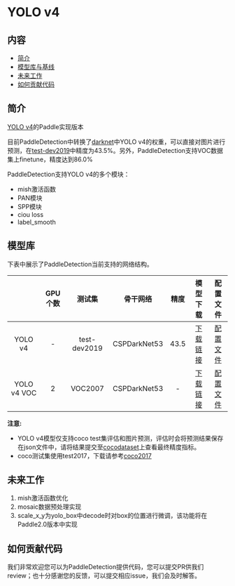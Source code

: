 # YOLO v4

## 内容
- [简介](#简介)
- [模型库与基线](#模型库与基线)
- [未来工作](#未来工作)
- [如何贡献代码](#如何贡献代码)

## 简介

[YOLO v4](https://arxiv.org/abs/2004.10934)的Paddle实现版本

目前PaddleDetection中转换了[darknet](https://github.com/AlexeyAB/darknet)中YOLO v4的权重，可以直接对图片进行预测，在[test-dev2019](http://cocodataset.org/#detection-2019)中精度为43.5%。另外，PaddleDetection支持VOC数据集上finetune，精度达到86.0%

PaddleDetection支持YOLO v4的多个模块：

- mish激活函数
- PAN模块
- SPP模块
- ciou loss
- label_smooth

## 模型库
下表中展示了PaddleDetection当前支持的网络结构。

|                          | GPU个数 | 测试集  | 骨干网络 |  精度  | 模型下载 |  配置文件  |
|:------------------------:|:-------:|:------:|:--------------------------:|:------------------------:| :---------:| :-----: |
| YOLO v4  | - |test-dev2019        |     CSPDarkNet53 |  43.5 |[下载链接](https://paddlemodels.bj.bcebos.com/object_detection/yolov4_cspdarknet.pdparams) |  [配置文件](https://github.com/PaddlePaddle/PaddleDetection/tree/master/configs/yolo/yolov4_cspdarknet.yml)                   |
| YOLO v4 VOC  | 2 | VOC2007        |     CSPDarkNet53 |  -  |   [下载链接](https://paddlemodels.bj.bcebos.com/object_detection/yolov4_cspdarknet_voc.pdparams) |  [配置文件](https://github.com/PaddlePaddle/PaddleDetection/tree/master/configs/yolo/yolov4_cspdarknet_voc.yml)              |

**注意:**

- YOLO v4模型仅支持coco test集评估和图片预测，评估时会将预测结果保存在json文件中，请将结果提交至[cocodataset](http://cocodataset.org/#detection-2019)上查看最终精度指标。
- coco测试集使用test2017，下载请参考[coco2017](http://cocodataset.org/#download)


## 未来工作

1. mish激活函数优化
2. mosaic数据预处理实现
3. scale\_x\_y为yolo_box中decode时对box的位置进行微调，该功能将在Paddle2.0版本中实现


## 如何贡献代码
我们非常欢迎您可以为PaddleDetection提供代码，您可以提交PR供我们review；也十分感谢您的反馈，可以提交相应issue，我们会及时解答。
